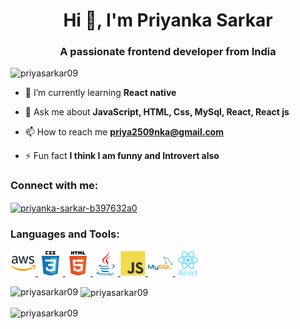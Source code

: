 
<h1 align="center">Hi 👋, I'm Priyanka Sarkar</h1>
<h3 align="center">A passionate frontend developer from India</h3>
<p align="left"> <img src="https://komarev.com/ghpvc/?username=priyasarkar09&label=Profile%20views&color=0e75b6&style=flat" alt="priyasarkar09" /> </p>


- 🌱 I’m currently learning **React native**

- 💬 Ask me about **JavaScript, HTML, Css, MySql, React, React js**

- 📫 How to reach me **priya2509nka@gmail.com**

- ⚡ Fun fact **I think I am funny and Introvert also**

<h3 align="left">Connect with me:</h3>
<p align="left">
<a href="https://linkedin.com/in/priyanka-sarkar-b397632a0" target="blank"><img align="center" src="https://raw.githubusercontent.com/rahuldkjain/github-profile-readme-generator/master/src/images/icons/Social/linked-in-alt.svg" alt="priyanka-sarkar-b397632a0" height="30" width="40" /></a>
</p>

<h3 align="left">Languages and Tools:</h3>
<p align="left"> <a href="https://aws.amazon.com" target="_blank" rel="noreferrer"> <img src="https://raw.githubusercontent.com/devicons/devicon/master/icons/amazonwebservices/amazonwebservices-original-wordmark.svg" alt="aws" width="40" height="40"/> </a> <a href="https://www.w3schools.com/css/" target="_blank" rel="noreferrer"> <img src="https://raw.githubusercontent.com/devicons/devicon/master/icons/css3/css3-original-wordmark.svg" alt="css3" width="40" height="40"/> </a> <a href="https://www.w3.org/html/" target="_blank" rel="noreferrer"> <img src="https://raw.githubusercontent.com/devicons/devicon/master/icons/html5/html5-original-wordmark.svg" alt="html5" width="40" height="40"/> </a> <a href="https://www.java.com" target="_blank" rel="noreferrer"> <img src="https://raw.githubusercontent.com/devicons/devicon/master/icons/java/java-original.svg" alt="java" width="40" height="40"/> </a> <a href="https://developer.mozilla.org/en-US/docs/Web/JavaScript" target="_blank" rel="noreferrer"> <img src="https://raw.githubusercontent.com/devicons/devicon/master/icons/javascript/javascript-original.svg" alt="javascript" width="40" height="40"/> </a> <a href="https://www.mysql.com/" target="_blank" rel="noreferrer"> <img src="https://raw.githubusercontent.com/devicons/devicon/master/icons/mysql/mysql-original-wordmark.svg" alt="mysql" width="40" height="40"/> </a> <a href="https://reactjs.org/" target="_blank" rel="noreferrer"> <img src="https://raw.githubusercontent.com/devicons/devicon/master/icons/react/react-original-wordmark.svg" alt="react" width="40" height="40"/> </a> </p>

<p><img align="left" src="https://github-readme-stats.vercel.app/api/top-langs?username=priyasarkar09&show_icons=true&locale=en&layout=compact" alt="priyasarkar09" /></p>

<p>&nbsp;<img align="center" src="https://github-readme-stats.vercel.app/api?username=priyasarkar09&show_icons=true&locale=en" alt="priyasarkar09" /></p>

<p><img align="center" src="https://github-readme-streak-stats.herokuapp.com/?user=priyasarkar09&" alt="priyasarkar09" /></p>
